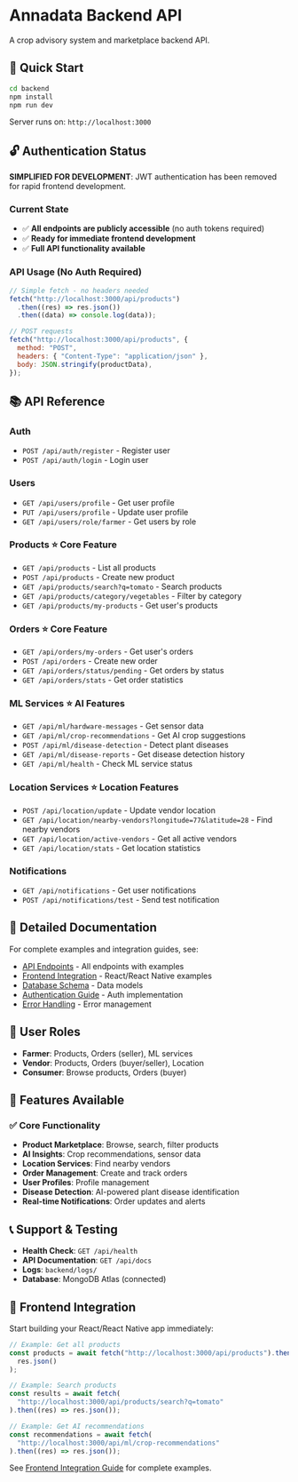 # Annadata Backend API

A crop advisory system and marketplace backend API.

## 🚀 Quick Start

```bash
cd backend
npm install
npm run dev
```

Server runs on: `http://localhost:3000`

## 🔓 Authentication Status

**SIMPLIFIED FOR DEVELOPMENT**: JWT authentication has been removed for rapid frontend development.

### Current State

- ✅ **All endpoints are publicly accessible** (no auth tokens required)
- ✅ **Ready for immediate frontend development**
- ✅ **Full API functionality available**

### API Usage (No Auth Required)

```javascript
// Simple fetch - no headers needed
fetch("http://localhost:3000/api/products")
  .then((res) => res.json())
  .then((data) => console.log(data));

// POST requests
fetch("http://localhost:3000/api/products", {
  method: "POST",
  headers: { "Content-Type": "application/json" },
  body: JSON.stringify(productData),
});
```

## 📚 API Reference

### Auth

- `POST /api/auth/register` - Register user
- `POST /api/auth/login` - Login user

### Users

- `GET /api/users/profile` - Get user profile
- `PUT /api/users/profile` - Update user profile
- `GET /api/users/role/farmer` - Get users by role

### Products ⭐ **Core Feature**

- `GET /api/products` - List all products
- `POST /api/products` - Create new product
- `GET /api/products/search?q=tomato` - Search products
- `GET /api/products/category/vegetables` - Filter by category
- `GET /api/products/my-products` - Get user's products

### Orders ⭐ **Core Feature**

- `GET /api/orders/my-orders` - Get user's orders
- `POST /api/orders` - Create new order
- `GET /api/orders/status/pending` - Get orders by status
- `GET /api/orders/stats` - Get order statistics

### ML Services ⭐ **AI Features**

- `GET /api/ml/hardware-messages` - Get sensor data
- `GET /api/ml/crop-recommendations` - Get AI crop suggestions
- `POST /api/ml/disease-detection` - Detect plant diseases
- `GET /api/ml/disease-reports` - Get disease detection history
- `GET /api/ml/health` - Check ML service status

### Location Services ⭐ **Location Features**

- `POST /api/location/update` - Update vendor location
- `GET /api/location/nearby-vendors?longitude=77&latitude=28` - Find nearby vendors
- `GET /api/location/active-vendors` - Get all active vendors
- `GET /api/location/stats` - Get location statistics

### Notifications

- `GET /api/notifications` - Get user notifications
- `POST /api/notifications/test` - Send test notification

## 📖 Detailed Documentation

For complete examples and integration guides, see:

- [API Endpoints](./docs/api-endpoints.md) - All endpoints with examples
- [Frontend Integration](./docs/frontend-integration.md) - React/React Native examples
- [Database Schema](./docs/schema.md) - Data models
- [Authentication Guide](./docs/authentication.md) - Auth implementation
- [Error Handling](./docs/error-handling.md) - Error management

## 🎯 User Roles

- **Farmer**: Products, Orders (seller), ML services
- **Vendor**: Products, Orders (buyer/seller), Location
- **Consumer**: Browse products, Orders (buyer)

## 🔧 Features Available

### ✅ Core Functionality

- **Product Marketplace**: Browse, search, filter products
- **AI Insights**: Crop recommendations, sensor data
- **Location Services**: Find nearby vendors
- **Order Management**: Create and track orders
- **User Profiles**: Profile management
- **Disease Detection**: AI-powered plant disease identification
- **Real-time Notifications**: Order updates and alerts

## 📞 Support & Testing

- **Health Check**: `GET /api/health`
- **API Documentation**: `GET /api/docs`
- **Logs**: `backend/logs/`
- **Database**: MongoDB Atlas (connected)

## 🚀 Frontend Integration

Start building your React/React Native app immediately:

```javascript
// Example: Get all products
const products = await fetch("http://localhost:3000/api/products").then((res) =>
  res.json()
);

// Example: Search products
const results = await fetch(
  "http://localhost:3000/api/products/search?q=tomato"
).then((res) => res.json());

// Example: Get AI recommendations
const recommendations = await fetch(
  "http://localhost:3000/api/ml/crop-recommendations"
).then((res) => res.json());
```

See [Frontend Integration Guide](./docs/frontend-integration.md) for complete examples.
